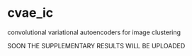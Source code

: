 # cvae_ic
convolutional variational autoencoders for image clustering

SOON THE SUPPLEMENTARY RESULTS WILL BE UPLOADED

